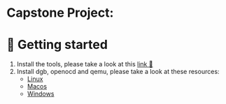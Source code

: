 # Capstone Project: 

# 🚀 Getting started
1. Install the tools, please take a look at this [link 🔗](https://docs.rust-embedded.org/book/intro/tooling.html)
2. Install dgb, openocd and qemu, please take a look at these resources:
   - [Linux](https://docs.rust-embedded.org/book/intro/install/linux.html)
   - [Macos](https://docs.rust-embedded.org/book/intro/install/macos.html)
   - [Windows](https://docs.rust-embedded.org/book/intro/install/windows.html)